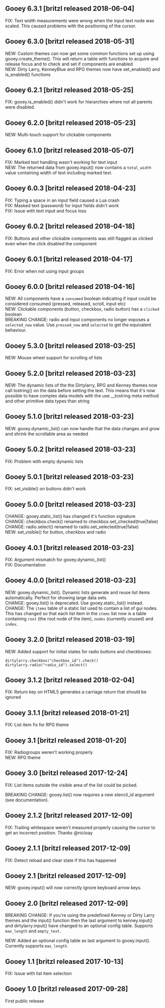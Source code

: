 ## Gooey 6.3.1 [britzl released 2018-06-04]
FIX: Text width measurements were wrong when the input text node was scaled. This caused problems with the positioning of the cursor.

## Gooey 6.3.0 [britzl released 2018-05-31]
NEW: Custom themes can now get some common functions set up using gooey.create_theme(). This will return a table with functions to acquire and release focus and to check and set if components are enabled  
NEW: Dirty Larry, KenneyBlue and RPG themes now have set_enabled() and is_enabled() functions

## Gooey 6.2.1 [britzl released 2018-05-25]
FIX: gooey.is_enabled() didn't work for hierarchies where not all parents were disabled.

## Gooey 6.2.0 [britzl released 2018-05-23]
NEW: Multi-touch support for clickable components

## Gooey 6.1.0 [britzl released 2018-05-07]
FIX: Marked text handling wasn't working for text input  
NEW: The returned data from gooey.input() now contains a `total_width` value containing width of text including marked text.

## Gooey 6.0.3 [britzl released 2018-04-23]
FIX: Typing a space in an input field caused a Lua crash  
FIX: Masked text (password) for input fields didn't work  
FIX: Issue with text input and focus loss

## Gooey 6.0.2 [britzl released 2018-04-18]
FIX: Buttons and other clickable components was still flagged as clicked even when the click disabled the component

## Gooey 6.0.1 [britzl released 2018-04-17]
FIX: Error when not using input groups

## Gooey 6.0.0 [britzl released 2018-04-16]
NEW: All components have a `consumed` boolean indicating if input could be considered consumed (pressed, released, scroll, input etc)  
NEW: Clickable components (button, checkbox, radio button) has a `clicked` boolean  
BREAKING CHANGE: radio and input components no longer exposes a `selected_now` value. Use `pressed_now` and `selected` to get the equivalent behaviour.

## Gooey 5.3.0 [britzl released 2018-03-25]
NEW: Mouse wheel support for scrolling of lists

## Gooey 5.2.0 [britzl released 2018-03-23]
NEW: The dynamic lists of the the Dirtylarry, RPG and Kenney themes now call tostring() on the data before setting the text. This means that it's now possible to have complex data models with the use __tostring meta method and other primitive data types than string

## Gooey 5.1.0 [britzl released 2018-03-23]
NEW: gooey.dynamic_list() can now handle that the data changes and grow and shrink the scrollable area as needed

## Gooey 5.0.2 [britzl released 2018-03-23]
FIX: Problem with empty dynamic lists

## Gooey 5.0.1 [britzl released 2018-03-23]
FIX: set_visible() on buttons didn't work

## Gooey 5.0.0 [britzl released 2018-03-23]
CHANGE: gooey.static_list() has changed it's function signature  
CHANGE: checkbox.check() renamed to checkbox.set_checked(true|false)  
CHANGE: radio.select() renamed to radio.set_selected(true|false)  
NEW: set_visible() for button, checkbox and radio

## Gooey 4.0.1 [britzl released 2018-03-23]
FIX: Argument mismatch for gooey.dynamic_list()  
FIX: Documentation

## Gooey 4.0.0 [britzl released 2018-03-23]
NEW: gooey.dynamic_list(). Dynamic lists generate and reuse list items automatically. Perfect for showing large data sets.  
CHANGE: gooey.list() is deprecated. Use gooey.static_list() instead.  
CHANGE: The `items` table of a static list used to contain a list of gui nodes. This has changed so that each list item in the `items` list now is a table containing `root` (the root node of the item), `nodes` (currently unused) and `index`. 

## Gooey 3.2.0 [britzl released 2018-03-19]
NEW: Added support for initial states for radio buttons and checkboxes:  
  
```  
dirtylarry.checkbox("checkbox_id").check()  
dirtylarry.radio("radio_id").select()  
```

## Gooey 3.1.2 [britzl released 2018-02-04]
FIX: Return key on HTML5 generates a carriage return that should be ignored

## Gooey 3.1.1 [britzl released 2018-01-21]
FIX: List item fix for RPG theme

## Gooey 3.1 [britzl released 2018-01-20]
FIX: Radiogroups weren't working properly  
NEW: RPG theme

## Gooey 3.0 [britzl released 2017-12-24]
FIX: List items outside the visible area of the list could be picked.  
  
BREAKING CHANGE: gooey.list() now requires a new stencil_id argument (see documentation).

## Gooey 2.1.2 [britzl released 2017-12-09]
FIX: Trailing whitespace weren't measured properly causing the cursor to get an incorrect position. Thanks @nicloay 

## Gooey 2.1.1 [britzl released 2017-12-09]
FIX: Detect reload and clear state if this has happened

## Gooey 2.1 [britzl released 2017-12-09]
NEW: gooey.input() will now correctly ignore keyboard arrow keys.

## Gooey 2.0 [britzl released 2017-12-09]
BREAKING CHANGE: If you're using the predefined Kenney or Dirty Larry themes and the input() function then the last argument to kenney.input() and dirtylarry.input() have changed to an optional config table. Supports ```max_length``` and ```empty_text```.  
  
NEW: Added an optional config table as last argument to gooey.input(). Currently supports ```max_length```.

## Gooey 1.1 [britzl released 2017-10-13]
FIX: Issue with list item selection

## Gooey 1.0 [britzl released 2017-09-28]
First public release


